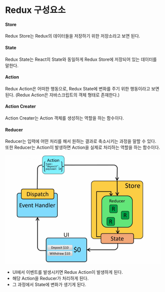 # Redux 구성요소

#### Store

Redux Store는 Redux의 데이터들을 저장하기 위한 저장소라고 보면 된다.

#### State

Redux State는 React의 State와 동일하게 Redux Store에 저장되어 있는 데이터를 말한다.

#### Action

Redux Action은 어떠한 행동으로, Redux State에 변화를 주기 위한 행동이라고 보면 된다. (Redux Action은 자바스크립트의 객체 형태로 존재한다.)

#### Action Creater

Action Creater는 Action 객체를 생성하는 역할을 하는 함수이다.

#### Reducer

Reducer는 입력에 어떤 처리를 해서 원하는 결과로 축소시키는 과정을 말할 수 있다. 또한 Reducer는 Action이 발생하면 Action을 실제로 처리하는 역할을 하는 함수이다.

![redux2](./images/redux2.png)

- UI에서 이벤트를 발생시키면 Redux Action이 발생하게 된다.
- 해당 Action을 Reducer가 처리하게 된다.
- 그 과정에서 State에 변화가 생기게 된다.
